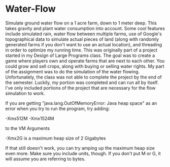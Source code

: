 Water-Flow
==========

Simulate ground water flow on a 1 acre farm, down to 1 meter deep. This takes gravity and plant water consumption into account. Some cool features include simulated rain, water flow between multiple farms, use of Google's topographical data to simulate actual pieces of land (along with randomly generated farms if you don't want to use an actual location), and threading in order to optimize my running time. This was originally part of a project started in my Design of Large Programs class. The goal was to create a game where players own and operate farms that are next to each other. You could grow and sell crops, along with buying or selling water rights. My part of the assignment was to do the simulation of the water flowing. Unfortunately, the class was not able to complete the project by the end of the semester. Luckily, my portion was completed and can run all by itself. I've only included portions of the project that are necessary for the flow simulation to work.

If you are getting "java.lang.OutOfMemoryError: Java heap space" as an error when you try to run the program, try adding:

-Xms512M -Xmx1524M

to the VM Arguments

-Xmx2G is a maximum heap size of 2 Gigabytes

If that still doesn't work, you can try amping up the maximum heap size even more.
Make sure you include units, though. If you don't put M or G, it will assume you are referring to bytes.
